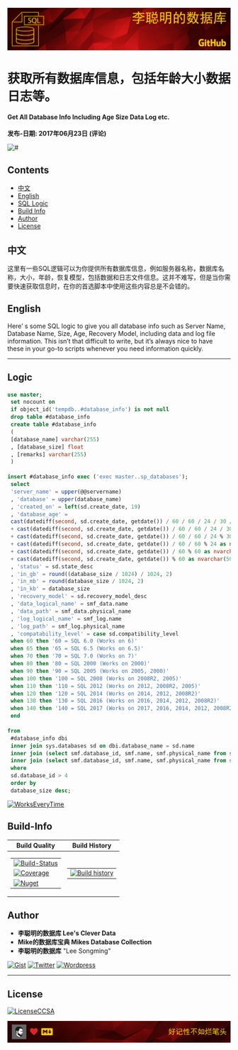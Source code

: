 ![CLEVER DATA GIT REPO](https://raw.githubusercontent.com/LiCongMingDeShujuku/git-resources/master/0-clever-data-github.png "李聪明的数据库")

# 获取所有数据库信息，包括年龄大小数据日志等。
#### Get All Database Info Including Age Size Data Log etc.
**发布-日期: 2017年06月23日 (评论)**

![#](images/get-all-database-info-including-size-data-log-etc-a.png?raw=true "#")

## Contents

- [中文](#中文)
- [English](#English)
- [SQL Logic](#Logic)
- [Build Info](#Build-Info)
- [Author](#Author)
- [License](#License) 


## 中文
这里有一些SQL逻辑可以为你提供所有数据库信息，例如服务器名称，数据库名称，大小，年龄，恢复模型，包括数据和日志文件信息。这并不难写，但是当你需要快速获取信息时，在你的首选脚本中使用这些内容总是不会错的。


## English
Here’ s some SQL logic to give you all database info such as Server Name, Database Name, Size, Age, Recovery Model, including data and log file information. This isn’t that difficult to write, but it’s always nice to have these in your go-to scripts whenever you need information quickly.

---
## Logic
```SQL
use master;
 set nocount on
 if object_id('tempdb..#database_info') is not null
 drop table #database_info
 create table #database_info
 (
 [database_name] varchar(255)
 , [database_size] float
 , [remarks] varchar(255)
 )
 
insert #database_info exec ('exec master..sp_databases');
 select
 'server_name' = upper(@@servername)
 , 'database' = upper(database_name)
 , 'created_on' = left(sd.create_date, 19)
 , 'database_age' =
 cast(datediff(second, sd.create_date, getdate()) / 60 / 60 / 24 / 30 / 12 as nvarchar(50)) + ' years, '
 + cast(datediff(second, sd.create_date, getdate()) / 60 / 60 / 24 / 30 % 12 as nvarchar(50)) + ' months, '
 + cast(datediff(second, sd.create_date, getdate()) / 60 / 60 / 24 % 30 as nvarchar(50)) + ' days, '
 + cast(datediff(second, sd.create_date, getdate()) / 60 / 60 % 24 as nvarchar(50)) + ' hours, '
 + cast(datediff(second, sd.create_date, getdate()) / 60 % 60 as nvarchar(50)) + ' minutes '
 + cast(datediff(second, sd.create_date, getdate()) % 60 as nvarchar(50)) + ' seconds '
 , 'status' = sd.state_desc
 , 'in_gb' = round((database_size / 1024) / 1024, 2)
 , 'in_mb' = round(database_size / 1024, 2)
 , 'in_kb' = database_size
 , 'recovery_model' = sd.recovery_model_desc
 , 'data_logical_name' = smf_data.name
 , 'data_path' = smf_data.physical_name
 , 'log_logical_name' = smf_log.name
 , 'log_path' = smf_log.physical_name
 , 'compatability_level' = case sd.compatibility_level
 when 60 then '60 = SQL 6.0 (Works on 6)'
 when 65 then '65 = SQL 6.5 (Works on 6.5)'
 when 70 then '70 = SQL 7.0 (Works on 7)'
 when 80 then '80 = SQL 2000 (Works on 2000)'
 when 90 then '90 = SQL 2005 (Works on 2005, 2000)'
 when 100 then '100 = SQL 2008 (Works on 2008R2, 2005)'
 when 110 then '110 = SQL 2012 (Works on 2012, 2008R2, 2005)'
 when 120 then '120 = SQL 2014 (Works on 2014, 2012, 2008R2)'
 when 130 then '130 = SQL 2016 (Works on 2016, 2014, 2012, 2008R2)'
 when 140 then '140 = SQL 2017 (Works on 2017, 2016, 2014, 2012, 2008R2)'
 end
 
from
 #database_info dbi
 inner join sys.databases sd on dbi.database_name = sd.name
 inner join (select smf.database_id, smf.name, smf.physical_name from sys.master_files smf where smf.file_id = 1) smf_data on smf_data.database_id = sd.database_id
 inner join (select smf.database_id, smf.name, smf.physical_name from sys.master_files smf where smf.file_id = 2) smf_log on smf_log.database_id = sd.database_id
 where
 sd.database_id > 4
 order by
 database_size desc;

```



[![WorksEveryTime](https://forthebadge.com/images/badges/60-percent-of-the-time-works-every-time.svg)](https://shitday.de/)

## Build-Info

| Build Quality | Build History |
|--|--|
|<table><tr><td>[![Build-Status](https://ci.appveyor.com/api/projects/status/pjxh5g91jpbh7t84?svg?style=flat-square)](#)</td></tr><tr><td>[![Coverage](https://coveralls.io/repos/github/tygerbytes/ResourceFitness/badge.svg?style=flat-square)](#)</td></tr><tr><td>[![Nuget](https://img.shields.io/nuget/v/TW.Resfit.Core.svg?style=flat-square)](#)</td></tr></table>|<table><tr><td>[![Build history](https://buildstats.info/appveyor/chart/tygerbytes/resourcefitness)](#)</td></tr></table>|

## Author

- **李聪明的数据库 Lee's Clever Data**
- **Mike的数据库宝典 Mikes Database Collection**
- **李聪明的数据库** "Lee Songming"

[![Gist](https://img.shields.io/badge/Gist-李聪明的数据库-<COLOR>.svg)](https://gist.github.com/congmingshuju)
[![Twitter](https://img.shields.io/badge/Twitter-mike的数据库宝典-<COLOR>.svg)](https://twitter.com/mikesdatawork?lang=en)
[![Wordpress](https://img.shields.io/badge/Wordpress-mike的数据库宝典-<COLOR>.svg)](https://mikesdatawork.wordpress.com/)

---
## License
[![LicenseCCSA](https://img.shields.io/badge/License-CreativeCommonsSA-<COLOR>.svg)](https://creativecommons.org/share-your-work/licensing-types-examples/)

![Lee Songming](https://raw.githubusercontent.com/LiCongMingDeShujuku/git-resources/master/1-clever-data-github.png "李聪明的数据库")

